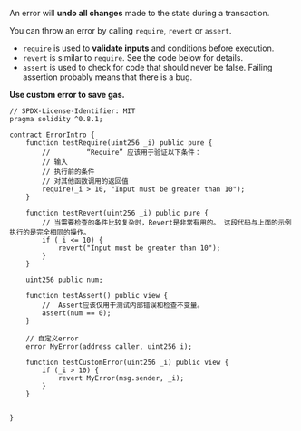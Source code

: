 An error will **undo all changes** made to the state during a transaction.

You can throw an error by calling `require`, `revert` or `assert`.

- `require` is used to **validate inputs** and conditions before execution.
- `revert` is similar to `require`. See the code below for details.
- `assert` is used to check for code that should never be false. Failing assertion probably means that there is a bug.

**Use custom error to save gas.**

```solidity
// SPDX-License-Identifier: MIT
pragma solidity ^0.8.1;

contract ErrorIntro {
    function testRequire(uint256 _i) public pure {
        //         “Require” 应该用于验证以下条件：
        // 输入
        // 执行前的条件
        // 对其他函数调用的返回值
        require(_i > 10, "Input must be greater than 10");
    }

    function testRevert(uint256 _i) public pure {
        // 当需要检查的条件比较复杂时，Revert是非常有用的。 这段代码与上面的示例执行的是完全相同的操作。
        if (_i <= 10) {
            revert("Input must be greater than 10");
        }
    }

    uint256 public num;

    function testAssert() public view {
        //  Assert应该仅用于测试内部错误和检查不变量。
        assert(num == 0);
    }

    // 自定义error
    error MyError(address caller, uint256 i);

    function testCustomError(uint256 _i) public view {
        if (_i > 10) {
            revert MyError(msg.sender, _i);
        }
    }

 
}

```

